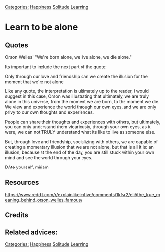 [Categories:](../Categories/index.md) [Happiness](../Categories/Happiness.md) [Solitude](../Categories/Solitude.md) [Learning](../Categories/Learning.md)
# Learn to be alone

## Quotes
Orson Welles'  "We're born alone, we live alone, we die alone."

Its important to include the next part of the quote:

Only through our love and friendship can we create the illusion for the moment that we're not alone

Like any quote, the interpretation is ultimately up to the reader, i would suggest in this case, Orson was illustrating that ultimately, we are truly alone in this universe, from the moment we are born, to the moment we die. We view and experience the world through our own eyes, and we are only privy to our own thoughts and experiences.

People can share their thoughts and experiences with others, but ultimately, you can only understand them vicariously, through your own eyes, as it were, we can not TRULY understand what its like to live as someone else.

But, through love and friendship, socializing with others, we are capable of creating a momentary illusion that we are not alone, but that is all it is: an illusion, because at the end of the day, you are still stuck within your own mind and see the world through your eyes.

DAte yourself, miriam

## Resources
https://www.reddit.com/r/explainlikeimfive/comments/1kfvr2/eli5the_true_meaning_behind_orson_welles_famous/
## Credits

## Related advices:


[Categories:](../Categories/index.md) [Happiness](../Categories/Happiness.md) [Solitude](../Categories/Solitude.md) [Learning](../Categories/Learning.md)